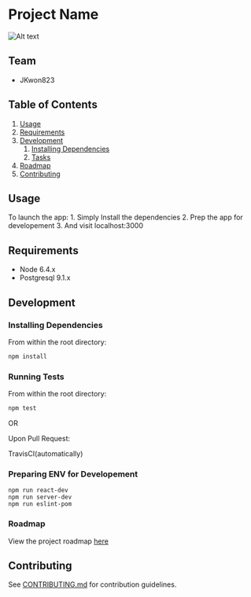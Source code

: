 # Project Name

![Alt text](https://travis-ci.org/ResponsibleRhinos/ResponsibleRhinos.svg?branch=master)

## Team

  - JKwon823

## Table of Contents

1. [Usage](#Usage)
1. [Requirements](#requirements)
1. [Development](#development)
    1. [Installing Dependencies](#installing-dependencies)
    1. [Tasks](#tasks)
1. [Roadmap](#roadmap)
1. [Contributing](#contributing)

## Usage

To launch the app:
    1. Simply Install the dependencies
    2. Prep the app for developement
    3. And visit localhost:3000

## Requirements

- Node 6.4.x
- Postgresql 9.1.x

## Development

### Installing Dependencies

From within the root directory:

```sh
npm install
```

### Running Tests

From within the root directory:

```sh
npm test
```
OR

Upon Pull Request:

TravisCI(automatically)


### Preparing ENV for Developement

```
npm run react-dev
npm run server-dev
npm run eslint-pom
```

### Roadmap

View the project roadmap [here](https://docs.google.com/document/d/1CZSA1uOjatrw7APjXyAfUWOJxZ6SDLWhr-nDvroBXkI/edit?ts=594b3694)


## Contributing

See [CONTRIBUTING.md](CONTRIBUTING.md) for contribution guidelines.
